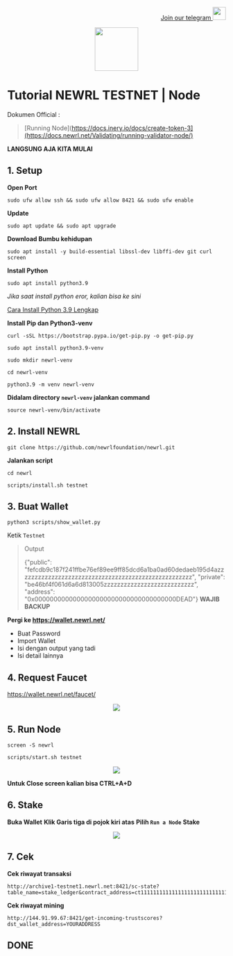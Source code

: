 <p style="font-size:14px" align="right">
<a href="https://t.me/PemulungAirdropID" target="_blank">Join our telegram <img src="https://user-images.githubusercontent.com/72949170/194228482-0f875615-e155-4b12-8716-8111addd6cba.jpg" width="30"/></a>
</p>

<p align="center">
  <img height="100" height="auto" src="https://user-images.githubusercontent.com/72949170/194707517-88db6e76-1ccb-4021-bdce-493395f13dd9.png">
</p>

# Tutorial NEWRL TESTNET | Node


Dokumen Official :
> [Running Node](https://docs.inery.io/docs/create-token-3](https://docs.newrl.net/Validating/running-validator-node/)

**LANGSUNG AJA KITA MULAI**

## 1. Setup 
**Open Port**
```
sudo ufw allow ssh && sudo ufw allow 8421 && sudo ufw enable
```
**Update**
```
sudo apt update && sudo apt upgrade
```
**Download Bumbu kehidupan**
```
sudo apt install -y build-essential libssl-dev libffi-dev git curl screen
```
**Install Python**
```
sudo apt install python3.9
```
*Jika saat install python eror, kalian bisa ke sini*
<p>
<a href="github.com/muhamadramadhani/](https://github.com/muhamad-ramadhani/inery/blob/main/master-node.md" target="_blank">Cara Install Python 3.9 Lengkap</a>
</p>

**Install Pip dan Python3-venv**

```
curl -sSL https://bootstrap.pypa.io/get-pip.py -o get-pip.py
```

```
sudo apt install python3.9-venv
```

```
sudo mkdir newrl-venv
```

```
cd newrl-venv
```

```
python3.9 -m venv newrl-venv
```

**Didalam directory ```newrl-venv``` jalankan command**
```
source newrl-venv/bin/activate
```

## 2. Install NEWRL
```
git clone https://github.com/newrlfoundation/newrl.git
```

**Jalankan script**
```
cd newrl
```

```
scripts/install.sh testnet
```

## 3. Buat Wallet
```
python3 scripts/show_wallet.py
```
Ketik  ```Testnet```
> Output
> 
> {"public": "fefcdb9c187f241ffbe76ef89ee9ff85dcd6a1ba0ad60dedaeb195d4azzzzzzzzzzzzzzzzzzzzzzzzzzzzzzzzzzzzzzzzzzzzzzzzzzzz", "private": "be46bf4f061d6a6d813005zzzzzzzzzzzzzzzzzzzzzzzzzzz", "address": "0x0000000000000000000000000000000000000DEAD"}
**WAJIB BACKUP**

**Pergi ke https://wallet.newrl.net/**
- Buat Password
- Import Wallet
- Isi dengan output yang tadi
- Isi detail lainnya

## 4. Request Faucet
https://wallet.newrl.net/faucet/


<p align="center">
  <img height="auto" height="auto" src="https://user-images.githubusercontent.com/72949170/194708435-d5ed5bf7-c501-4ac5-83bd-83de0f61a229.png">
</p>


## 5. Run Node
```
screen -S newrl
```

```
scripts/start.sh testnet
```

<p align="center">
  <img height="auto" height="auto" src="https://user-images.githubusercontent.com/72949170/194708533-cf7c2779-760d-43f8-ab2c-f0be44ac5f28.png">
</p>

**Untuk Close screen kalian bisa CTRL+A+D**

## 6. Stake
**Buka Wallet**
**Klik Garis tiga di pojok kiri atas**
**Pilih ``Run a Node``**
**Stake**

<p align="center">
  <img height="auto" height="auto" src="https://user-images.githubusercontent.com/72949170/194708681-db9c26ca-1a41-44be-b08b-87e8259adcff.png">
</p>

## 7. Cek
**Cek riwayat transaksi**
```
http://archive1-testnet1.newrl.net:8421/sc-state?table_name=stake_ledger&contract_address=ct1111111111111111111111111111111111111115&unique_column=wallet_address&unique_value=YOURADDRESS
```
**Cek riwayat mining**
```
http://144.91.99.67:8421/get-incoming-trustscores?dst_wallet_address=YOURADDRESS
```

## DONE
